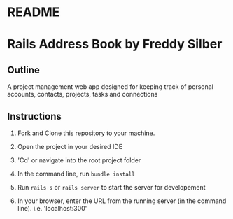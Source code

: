 # README

# Rails Address Book by Freddy Silber

## Outline

A project management web app designed for keeping track of personal accounts, contacts, projects, tasks and connections

## Instructions

1. Fork and Clone this repository to your machine.

2. Open the project in your desired IDE

3. 'Cd' or navigate into the root project folder

4. In the command line, run ```bundle install``` 

5. Run ```rails s``` or ```rails server``` to start the server for developement

6. In your browser, enter the URL from the running server (in the command line). i.e. 'localhost:300'
